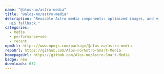 ```yaml
---
name: "@alos-no/astro-media"
title: "@alos-no/astro-media"
description: "Reusable Astro media components: optimized images, and videos with
  HLS fallback."
categories:
  - media
  - performance+seo
  - recent
npmUrl: https://www.npmjs.com/package/@alos-no/astro-media
repoUrl: https://github.com/Alos-no/Astro-Smart-Media
homepageUrl: https://github.com/Alos-no/Astro-Smart-Media
badge: new
downloads: 632
---
```

